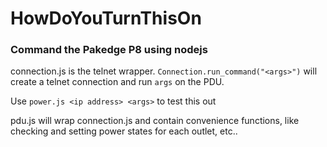 # HowDoYouTurnThisOn
### Command the Pakedge P8 using nodejs

connection.js is the telnet wrapper. ```Connection.run_command("<args>")``` will create a telnet connection and run ```args``` on the PDU.

Use ```power.js <ip address> <args>``` to test this out

pdu.js will wrap connection.js and contain convenience functions, like checking and setting power states for each outlet, etc..
